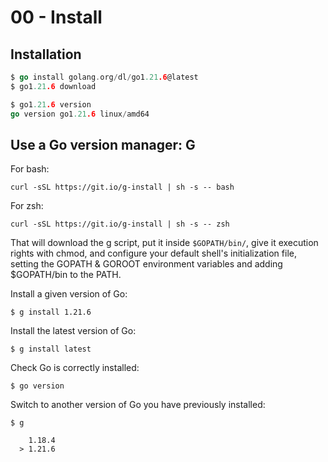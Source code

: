 # 00 - Install

## Installation

```go
$ go install golang.org/dl/go1.21.6@latest
$ go1.21.6 download

$ go1.21.6 version
go version go1.21.6 linux/amd64
```

## Use a Go version manager: G

For bash:

```
curl -sSL https://git.io/g-install | sh -s -- bash
```

For zsh:

```
curl -sSL https://git.io/g-install | sh -s -- zsh
```

That will download the g script, put it inside `$GOPATH/bin/`, give it execution rights with chmod, and configure your default shell's initialization file, setting the GOPATH & GOROOT environment variables and adding $GOPATH/bin to the PATH.

Install a given version of Go:

```
$ g install 1.21.6
```

Install the latest version of Go:

```
$ g install latest
```

Check Go is correctly installed:

```
$ go version
```

Switch to another version of Go you have previously installed:

```
$ g

    1.18.4
  > 1.21.6
```


